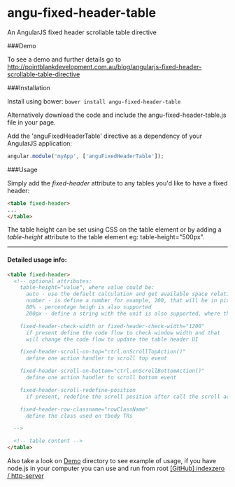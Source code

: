 angu-fixed-header-table
=======================

An AngularJS fixed header scrollable table directive

###Demo

To see a demo and further details go to http://pointblankdevelopment.com.au/blog/angularjs-fixed-header-scrollable-table-directive

###Installation

Install using bower: `bower install angu-fixed-header-table`

Alternatively download the code and include the angu-fixed-header-table.js file in your page.

Add the 'anguFixedHeaderTable' directive as a dependency of your AngularJS application:

```javascript
angular.module('myApp', ['anguFixedHeaderTable']);
```

###Usage

Simply add the *fixed-header* attribute to any tables you'd like to have a fixed header:

```html
<table fixed-header>
...
</table>
```

The table height can be set using CSS on the table element or by adding a *table-height* attribute to the table element eg: table-height="500px".

---

#### Detailed usage info:

```html
<table fixed-header>
  <!-- optional attributes:
    table-height="value", where value could be:
      auto - use the default calculation and get available space relative to windows height
      number - is define a number for example, 200, that will be in pixel
      80% - percentage heigh is also supported
      200px - define a string with the unit is also supported, where the unit could be `px` or `rem`

    fixed-header-check-width or fixed-header-check-width="1200"
      if present define the code flow to check window width and that
      will change the code flow to update the table header UI

    fixed-header-scroll-on-top="ctrl.onScrollTopAction()"
      define one action handler to scroll top event

    fixed-header-scroll-on-bottom="ctrl.onScrollBottomAction()"
      define one action handler to scroll bottom event

    fixed-header-scroll-redefine-position
      if present, redefine the scroll position after call the scroll action callback

    fixed-header-row-classname="rowClassName"
      define the class used on tbody TRs

  -->

  <!-- table content -->
</table>
 ```

 Also take a look on [Demo](demo) directory to see example of usage, if you have node.js in your computer you can use and run from root [[GitHub] indexzero / http-server](https://github.com/indexzero/http-server)